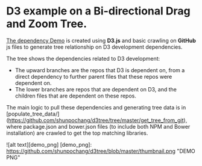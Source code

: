 # D3 example on a Bi-directional Drag and Zoom Tree.

[The dependency Demo](http://bl.ocks.org/shunpochang/66620bad0e6b201f261c) is created using **D3.js** and basic crawling on **GitHub** js files to generate tree relationship on D3 development dependencies.

The tree shows the dependencies related to D3 development:
* The upward branches are the repos that D3 is dependent on, from a direct dependency to further parent files that these repos were dependent on.
* The lower branches are repos that are dependent on D3, and the children files that are dependent on these repos.

The main logic to pull these dependencies and generating tree data is in [populate_tree_data/] (https://github.com/shunpochang/d3tree/tree/master/get_tree_from_git), where package.json and bower.json files (to include both NPM and Bower installation) are crawled to get the top matching libraries.

![alt text][demo_png]
[demo_png]: https://github.com/shunpochang/d3tree/blob/master/thumbnail.png "DEMO PNG"


